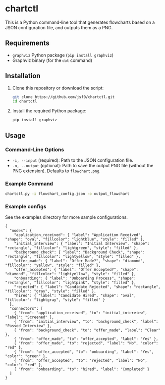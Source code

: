 # chartctl

This is a Python command-line tool that generates flowcharts based on a JSON configuration file, and outputs them as a PNG.

## Requirements

- `graphviz` Python package (`pip install graphviz`)
- Graphviz binary (for the `dot` command)

## Installation

1. Clone this repository or download the script:

    ```bash
    git clone https://github.com/jsf0/chartctl.git
    cd chartctl
    ```

2. Install the required Python package:

    ```bash
    pip install graphviz
    ```

## Usage

### Command-Line Options

- `-i, --input` (required): Path to the JSON configuration file.
- `-o, --output` (optional): Path to save the output PNG file (without the PNG extension). Defaults to `flowchart.png`.

### Example Command

```bash
chartctl.py -i flowchart_config.json -o output_flowchart
```

### Example configs
See the examples directory for more sample configurations.

```
{
  "nodes": {
    "application_received": { "label": "Application Received", "shape": "oval", "fillcolor": "lightblue", "style": "filled" },
    "initial_interview": { "label": "Initial Interview", "shape": "rectangle", "fillcolor": "lightgreen", "style": "filled" },
    "background_check": { "label": "Background Check", "shape": "rectangle", "fillcolor": "lightyellow", "style": "filled" },
    "offer_made": { "label": "Offer Made?", "shape": "diamond", "fillcolor": "yellow", "style": "filled" },
    "offer_accepted": { "label": "Offer Accepted?", "shape": "diamond", "fillcolor": "lightyellow", "style": "filled" },
    "onboarding": { "label": "Onboarding Process", "shape": "rectangle", "fillcolor": "lightpink", "style": "filled" },
    "rejected": { "label": "Candidate Rejected", "shape": "rectangle", "fillcolor": "gray", "style": "filled" },
    "hired": { "label": "Candidate Hired", "shape": "oval", "fillcolor": "lightgray", "style": "filled" }
  },
  "connectors": [
    { "from": "application_received", "to": "initial_interview", "label": "Screened" },
    { "from": "initial_interview", "to": "background_check", "label": "Passed Interview" },
    { "from": "background_check", "to": "offer_made", "label": "Clear" },
    { "from": "offer_made", "to": "offer_accepted", "label": "Yes" },
    { "from": "offer_made", "to": "rejected", "label": "No", "color": "red" },
    { "from": "offer_accepted", "to": "onboarding", "label": "Yes", "color": "green" },
    { "from": "offer_accepted", "to": "rejected", "label": "No", "color": "red" },
    { "from": "onboarding", "to": "hired", "label": "Completed" }
  ]
}
```


